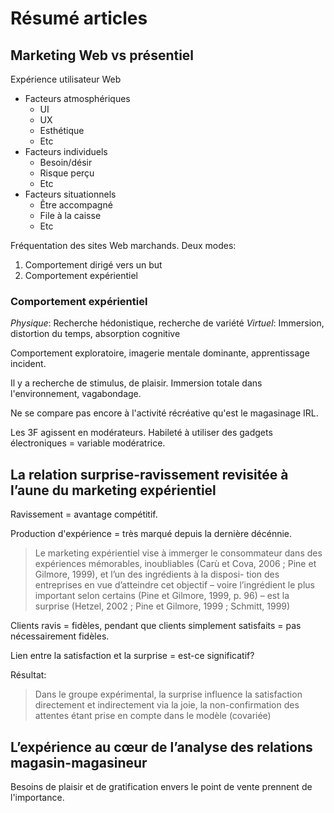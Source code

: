 # Résumé articles

## Marketing Web vs présentiel

Expérience utilisateur Web

- Facteurs atmosphériques
  - UI
  - UX
  - Esthétique
  - Etc
- Facteurs individuels
  - Besoin/désir
  - Risque perçu
  - Etc
- Facteurs situationnels
  - Être accompagné
  - File à la caisse
  - Etc

Fréquentation des sites Web marchands.
Deux modes:

1. Comportement dirigé vers un but
1. Comportement expérientiel

### Comportement expérientiel

*Physique*: Recherche hédonistique, recherche de variété
*Virtuel*: Immersion, distortion du temps, absorption cognitive

Comportement exploratoire, imagerie mentale dominante, apprentissage incident.

Il y a recherche de stimulus, de plaisir. Immersion totale dans l'environnement, vagabondage.

Ne se compare pas encore à l'activité récréative qu'est le magasinage IRL.

Les 3F agissent en modérateurs.
Habileté à utiliser des gadgets électroniques = variable modératrice.

## La relation surprise-ravissement revisitée à l’aune du marketing expérientiel

Ravissement = avantage compétitif.

Production d'expérience = très marqué depuis la dernière décénnie.

> Le marketing expérientiel vise à
immerger  le  consommateur  dans  des  expériences
mémorables, inoubliables (Carù et Cova, 2006 ; Pine
et Gilmore, 1999), et l’un des ingrédients à la disposi-
tion  des  entreprises  en  vue  d’atteindre  cet  objectif  –
voire  l’ingrédient  le  plus  important  selon  certains
(Pine et Gilmore, 1999, p. 96) – est la surprise (Hetzel,
2002 ; Pine et Gilmore, 1999 ; Schmitt, 1999)

Clients ravis = fidèles, pendant que clients simplement satisfaits = pas nécessairement fidèles.

Lien entre la satisfaction et la surprise = est-ce significatif?

Résultat:

> Dans le groupe expérimental, la surprise
influence la satisfaction directement et indirectement
via  la  joie, la non-confirmation des attentes étant
prise en compte dans le modèle (covariée)

## L’expérience au cœur de l’analyse des relations magasin-magasineur

Besoins de plaisir et de gratification envers le point de vente prennent de l'importance.
